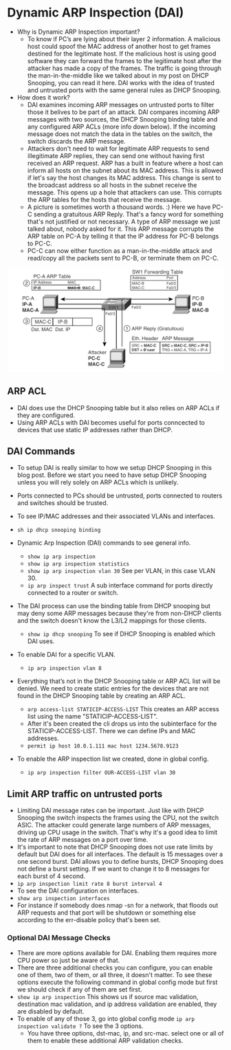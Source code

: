 # Dynamic ARP Inspection (DAI) #

- Why is Dynamic ARP Inspection important?
  - To know if PC’s are lying about their layer 2 information. A malicious host could spoof the MAC address of another host to get frames destined for the legitimate host. If the malicious host is using good software they can forward the frames to the legitimate host after the attacker has made a copy of the frames. The traffic is going through the man-in-the-middle like we talked about in my post on DHCP Snooping, you can read it here. DAI works with the idea of trusted and untrusted ports with the same general rules as DHCP Snooping.
- How does it work?
  - DAI examines incoming ARP messages on untrusted ports to filter those it belives to be part of an attack. DAI compares incoming ARP messages with two sources, the DHCP Snooping binding table and any configured ARP ACLs (more info down below). If the incoming message does not match the data in the tables on the switch, the switch discards the ARP message.
  - Attackers don't need to wait for legitimate ARP requests to send illegitimate ARP replies, they can send one without having first received an ARP request. ARP has a built in feature where a host can inform all hosts on the subnet about its MAC address. This is allowed if let's say the host changes its MAC address. This change is sent to the broadcast address so all hosts in the subnet receive the message. This opens up a hole that attackers can use. This corrupts the ARP tables for the hosts that receive the message.
  - A picture is sometimes worth a thousand words. :) Here we have PC-C sending a gratuitous ARP Reply. That's a fancy word for something that's not justified or not necessary. A type of ARP message we just talked about, nobody asked for it. This ARP message corrupts the ARP table on PC-A by telling it that the IP address for PC-B belongs to PC-C.
  - PC-C can now either function as a man-in-the-middle attack and read/copy all the packets sent to PC-B, or terminate them on PC-C.

![DAI](./ccnadai.png)

## ARP ACL ##

- DAI does use the DHCP Snooping table but it also relies on ARP ACLs if they are configured.
- Using ARP ACLs with DAI becomes useful for ports conncected to devices that use static IP addresses rather than DHCP.

## DAI Commands ##

- To setup DAI is really similar to how we setup DHCP Snooping in this blog post. Before we start you need to have setup DHCP Snooping unless you will rely solely on ARP ACLs which is unlikely.
- Ports connected to PCs should be untrusted, ports connected to routers and switches should be trusted.
- To see IP/MAC addresses and their associated VLANs and interfaces.
- ```sh ip dhcp snooping binding```

- Dynamic Arp Inspection (DAI) commands to see general info.
  - ```show ip arp inspection```
  - ```show ip arp inspection statistics```
  - ```show ip arp inspection vlan 30``` See per VLAN, in this case VLAN 30.
  - ```ip arp inspect trust``` A sub interface command for ports directly connected to a router or switch.

- The DAI process can use the binding table from DHCP snooping but may deny some ARP messages because they're from non-DHCP clients and the switch doesn't know the L3/L2 mappings for those clients.
  - ```show ip dhcp snooping``` To see if DHCP Snooping is enabled which DAI uses.
- To enable DAI for a specific VLAN.
  - ```ip arp inspection vlan 8```

- Everything that’s not in the DHCP Snooping table or ARP ACL list will be denied. We need to create static entries for the devices that are not found in the DHCP Snooping table by creating an ARP ACL.
  - ```arp access-list STATICIP-ACCESS-LIST``` This creates an ARP access list using the name "STATICIP-ACCESS-LIST".
  - After it's been created the cli drops us into the subinterface for the STATICIP-ACCESS-LIST. There we can define IPs and MAC addresses.
  - ```permit ip host 10.0.1.111 mac host 1234.5678.9123```

- To enable the ARP inspection list we created, done in global config.
  - ```ip arp inspection filter OUR-ACCESS-LIST vlan 30```

## Limit ARP traffic on untrusted ports ##

- Limiting DAI message rates can be important. Just like with DHCP Snooping the switch inspects the frames using the CPU, not the switch ASIC. The attacker could generate large numbers of ARP messages, driving up CPU usage in the switch. That's why it's a good idea to limit the rate of ARP messages on a port over time.
- It's important to note that DHCP Snooping does not use rate limits by default but DAI does for all interfaces. The default is 15 messages over a one second burst. DAI allows you to define bursts, DHCP Snooping does not define a burst setting. If we want to change it to 8 messages for each burst of 4 second.
- ```ip arp inspection limit rate 8 burst interval 4```
- To see the DAI configuration on interfaces.
- ```show arp inspection interfaces```
- For instance if somebody does nmap -sn for a network, that floods out ARP requests and that port will be shutdown or something else according to the err-disable policy that's been set.

### Optional DAI Message Checks ####

- There are more options available for DAI. Enabling them requires more CPU power so just be aware of that.
- There are three additional checks you can configure, you can enable one of them, two of them, or all three, it doesn't matter. To see these options execute the following command in global config mode but first we should check if any of them are set first.
- ```show ip arp inspection``` This shows us if source mac validation, destination mac validation, and ip address validation are enabled, they are disabled by default.
- To enable of any of those 3, go into global config mode
    ```ip arp inspection validate ?```  To see the 3 options.
  - You have three options, dst-mac, ip, and src-mac. select one or all of them to enable these additional ARP validation checks.
